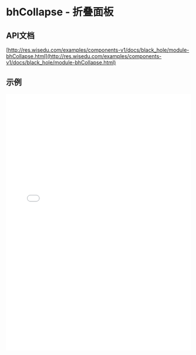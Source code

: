 # bhCollapse - 折叠面板

## API文档
[http://res.wisedu.com/examples/components-v1/docs/black_hole/module-bhCollapse.html](http://res.wisedu.com/examples/components-v1/docs/black_hole/module-bhCollapse.html)



## 示例

<iframe width="100%" height="700" src="//jsrun.net/f4pKp/embedded/all/light/" allowfullscreen="allowfullscreen" frameborder="0"></iframe>